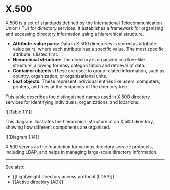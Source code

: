 
# X.500

X.500 is a set of standards defined by the International Telecommunication Union (ITU) for directory services. It establishes a framework for organizing and accessing directory information using a hierarchical structure.

- **Attribute-value pairs:** Data in X.500 directories is stored as attribute-value pairs, where each attribute has a specific value. The most specific attribute is listed first.
- **Hierarchical structure:** The directory is organized in a tree-like structure, allowing for easy categorization and retrieval of data.
- **Container objects:** These are used to group related information, such as country, organization, or organizational units.
- **Leaf objects:** These represent individual entries like users, computers, printers, and files at the endpoints of the directory tree.

This table describes the distinguished names used in X.500 directory services for identifying individuals, organizations, and locations.

![[Table 1.11]]

This diagram illustrates the hierarchical structure of an X.500 directory, showing how different components are organized.

![[Diagram 1.14]]

X.500 serves as the foundation for various directory service protocols, including LDAP, and helps in managing large-scale directory information.

---

See also:

- [[Lightweight directory access protocol (LDAP)]]
- [[Active directory (AD)]]
